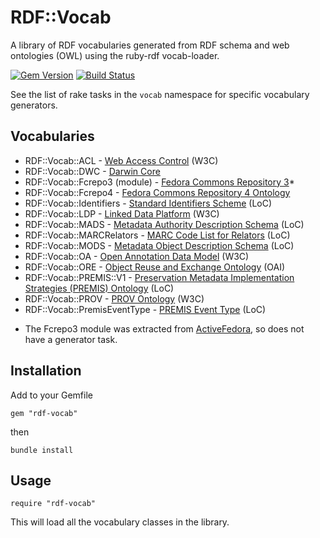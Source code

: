 RDF::Vocab
==========

A library of RDF vocabularies generated from RDF schema and web ontologies (OWL) using the ruby-rdf vocab-loader.

[![Gem Version](https://badge.fury.io/rb/rdf-vocab.svg)](http://badge.fury.io/rb/rdf-vocab)
[![Build Status](https://travis-ci.org/projecthydra-labs/rdf-vocab.svg?branch=master)](https://travis-ci.org/projecthydra-labs/rdf-vocab)

See the list of rake tasks in the `vocab` namespace for specific vocabulary generators.

## Vocabularies

- RDF::Vocab::ACL - [Web Access Control](http://www.w3.org/wiki/WebAccessControl) (W3C)
- RDF::Vocab::DWC - [Darwin Core](http://rs.tdwg.org/dwc/terms/)
- RDF::Vocab::Fcrepo3 (module) - [Fedora Commons Repository 3](https://github.com/fcrepo3)*
- RDF::Vocab::Fcrepo4 - [Fedora Commons Repository 4 Ontology](http://fedora.info/definitions/v4/repository)
- RDF::Vocab::Identifiers - [Standard Identifiers Scheme](http://id.loc.gov/vocabulary/identifiers.html) (LoC)
- RDF::Vocab::LDP - [Linked Data Platform](http://www.w3.org/TR/ldp/) (W3C)
- RDF::Vocab::MADS - [Metadata Authority Description Schema](http://www.loc.gov/standards/mads/) (LoC) 
- RDF::Vocab::MARCRelators - [MARC Code List for Relators](http://id.loc.gov/vocabulary/relators.html) (LoC)
- RDF::Vocab::MODS - [Metadata Object Description Schema](http://www.loc.gov/standards/mods/) (LoC)
- RDF::Vocab::OA - [Open Annotation Data Model](http://www.w3.org/ns/oa) (W3C)
- RDF::Vocab::ORE - [Object Reuse and Exchange Ontology](http://www.openarchives.org/ore/1.0/rdfxml) (OAI)
- RDF::Vocab::PREMIS::V1 - [Preservation Metadata Implementation Strategies (PREMIS) Ontology](http://id.loc.gov/ontologies/premis.html) (LoC)
- RDF::Vocab::PROV - [PROV Ontology](http://www.w3.org/TR/prov-o/) (W3C)
- RDF::Vocab::PremisEventType - [PREMIS Event Type](http://id.loc.gov/vocabulary/preservation/eventType.html) (LoC)

* The Fcrepo3 module was extracted from [ActiveFedora](https://github.com/projecthydra/active_fedora), so does not have a generator task.

## Installation

Add to your Gemfile

    gem "rdf-vocab"

then

    bundle install
    
## Usage

    require "rdf-vocab"
    
This will load all the vocabulary classes in the library.
